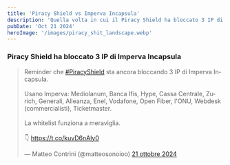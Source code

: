 ```yaml
---
title: 'Piracy Shield vs Imperva Incapsula'
description: 'Quella volta in cui il Piracy Shield ha bloccato 3 IP di Imperva Incapsula'
pubDate: 'Oct 21 2024'
heroImage: '/images/piracy_shit_landscape.webp'
---
```


### Piracy Shield ha bloccato 3 IP di Imperva Incapsula
<blockquote class="twitter-tweet" data-lang="it" data-dnt="true"><p lang="it" dir="ltr">Reminder che <a href="https://twitter.com/hashtag/PiracyShield?src=hash&amp;ref_src=twsrc%5Etfw">#PiracyShield</a> sta ancora bloccando 3 IP di Imperva Incapsula.<br><br>Usano Imperva: Mediolanum, Banca Ifis, Hype, Cassa Centrale, Zurich, Generali, Alleanza, Enel, Vodafone, Open Fiber, l&#39;ONU, Webdesk (commercialisti), Ticketmaster.<br><br>La whitelist funziona a meraviglia.<br><br>👇 <a href="https://t.co/kuvD6nAly0">https://t.co/kuvD6nAly0</a></p>&mdash; Matteo Contrini (@matteosonoioo) <a href="https://twitter.com/matteosonoioo/status/1848271841061748845?ref_src=twsrc%5Etfw">21 ottobre 2024</a></blockquote> <script async src="https://platform.twitter.com/widgets.js" charset="utf-8"></script>